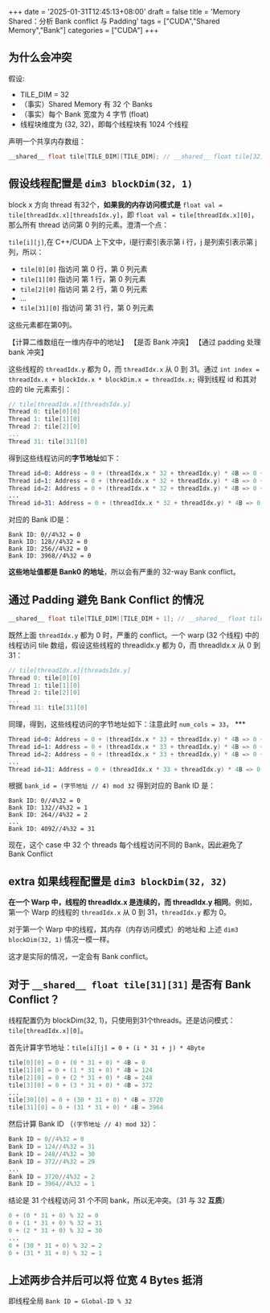 +++
date = '2025-01-31T12:45:13+08:00'
draft = false
title = 'Memory Shared：分析 Bank conflict 与 Padding'
tags = ["CUDA","Shared Memory","Bank"]
categories = ["CUDA"]
+++


## 为什么会冲突

假设:

- TILE_DIM = 32
- （事实）Shared Memory 有 32 个 Banks
- （事实）每个 Bank 宽度为 4 字节 (float)
- 线程块维度为 (32, 32)，即每个线程块有 1024 个线程

声明一个共享内存数组：

~~~cpp
__shared__ float tile[TILE_DIM][TILE_DIM]; // __shared__ float tile[32][32];
~~~


## 假设线程配置是 `dim3 blockDim(32, 1)`

block x 方向 thread 有32个，**如果我的内存访问模式是** `float val = tile[threadIdx.x][threadsIdx.y]`，即 `float val = tile[threadIdx.x][0]`，那么所有 thread 访问第 0 列的元素。澄清一个点：

`tile[i][j]`,在 C++/CUDA 上下文中，i是行索引表示第 i 行，j 是列索引表示第 j 列，所以：

  - `tile[0][0]` 指访问 第 0 行，第 0 列元素
  - `tile[1][0]` 指访问 第 1 行，第 0 列元素
  - `tile[2][0]` 指访问 第 2 行，第 0 列元素
  - ...
  - `tile[31][0]` 指访问 第 31 行，第 0 列元素

这些元素都在第0列。

【计算二维数组在一维内存中的地址】
【是否 Bank 冲突】
【通过 padding 处理 bank 冲突】

这些线程的 `threadIdx.y` 都为 0，而 `threadIdx.x` 从 0 到 31。通过 `int index = threadIdx.x + blockIdx.x * blockDim.x = threadIdx.x;` 得到线程 id 和其对应的 tile 元素索引：

~~~cpp
// tile[threadIdx.x][threadsIdx.y]
Thread 0: tile[0][0]
Thread 1: tile[1][0]
Thread 2: tile[2][0]
...
Thread 31: tile[31][0]
~~~

得到这些线程访问的**字节地址**如下：

~~~s
Thread id=0: Address = 0 + (threadIdx.x * 32 + threadIdx.y) * 4B => 0 + (0 * 32 + 0) * 4B = 0
Thread id=1: Address = 0 + (threadIdx.x * 32 + threadIdx.y) * 4B => 0 + (1 * 32 + 0) * 4B = 128
Thread id=2: Address = 0 + (threadIdx.x * 32 + threadIdx.y) * 4B => 0 + (2 * 32 + 0) * 4B = 256
...
Thread id=31: Address = 0 + (threadIdx.x * 32 + threadIdx.y) * 4B => 0 + (31 * 32 + 0) * 4B = 3968
~~~

对应的 Bank ID是：

~~~
Bank ID: 0//4%32 = 0
Bank ID: 128//4%32 = 0
Bank ID: 256//4%32 = 0
Bank ID: 3968//4%32 = 0
~~~

**这些地址值都是 Bank0 的地址**，所以会有严重的 32-way Bank conflict。


## 通过 Padding 避免 Bank Conflict 的情况

~~~cpp
__shared__ float tile[TILE_DIM][TILE_DIM + 1]; // __shared__ float tile[32][33];
~~~

既然上面 `threadIdx.y` 都为 0 时，严重的 conflict。一个 warp (32 个线程) 中的线程访问 tile 数组，假设这些线程的 threadIdx.y 都为 0，而 threadIdx.x 从 0 到 31：

~~~cpp
// tile[threadIdx.x][threadsIdx.y]
Thread 0: tile[0][0]
Thread 1: tile[1][0]
Thread 2: tile[2][0]
...
Thread 31: tile[31][0]
~~~

同理，得到，这些线程访问的字节地址如下：注意此时 `num_cols = 33`，  ***

~~~s
Thread id=0: Address = 0 + (threadIdx.x * 33 + threadIdx.y) * 4B => 0 + (0 * 33 + 0) * 4B = 0
Thread id=1: Address = 0 + (threadIdx.x * 33 + threadIdx.y) * 4B => 0 + (1 * 33 + 0) * 4B = 132
Thread id=2: Address = 0 + (threadIdx.x * 33 + threadIdx.y) * 4B => 0 + (2 * 33 + 0) * 4B = 264
...
Thread id=31: Address = 0 + (threadIdx.x * 33 + threadIdx.y) * 4B => 0 + (31 * 33 + 0) * 4B = 4092
~~~

根据 `bank_id = (字节地址 // 4​) mod 32` 得到对应的 Bank ID 是：

~~~
Bank ID: 0//4%32 = 0
Bank ID: 132//4%32 = 1
Bank ID: 264//4%32 = 2
...
Bank ID: 4092//4%32 = 31
~~~

现在，这个 case 中 32 个 threads 每个线程访问不同的 Bank，因此避免了 Bank Conflict


## extra 如果线程配置是 `dim3 blockDim(32, 32)`

**在一个 Warp 中，线程的 threadIdx.x 是连续的，而 threadIdx.y 相同**。例如，第一个 Warp 的线程的 `threadIdx.x` 从 0 到 31，`threadIdx.y` 都为 0。

对于第一个 Warp 中的线程，其内存（内存访问模式）的地址和 上述 `dim3 blockDim(32, 1)` 情况一模一样。

这才是实际的情况，一定会有 Bank conflict。


## 对于 `__shared__ float tile[31][31]` 是否有 Bank Conflict？

线程配置仍为 blockDim(32, 1)，只使用到31个threads。还是访问模式：`tile[threadIdx.x][0]`。

首先计算字节地址：`tile[i][j] = 0 + (i * 31 + j) * 4Byte`

~~~s
tile[0][0] = 0 + (0 * 31 + 0) * 4B = 0
tile[1][0] = 0 + (1 * 31 + 0) * 4B = 124
tile[2][0] = 0 + (2 * 31 + 0) * 4B = 248
tile[3][0] = 0 + (3 * 31 + 0) * 4B = 372
...
tile[30][0] = 0 + (30 * 31 + 0) * 4B = 3720
tile[31][0] = 0 + (31 * 31 + 0) * 4B = 3964
~~~

然后计算 Bank ID （`(字节地址 // 4) mod 32`）：

~~~s
Bank ID = 0//4%32 = 0
Bank ID = 124//4%32 = 31
Bank ID = 248//4%32 = 30
Bank ID = 372//4%32 = 29
...
Bank ID = 3720//4%32 = 2
Bank ID = 3964//4%32 = 1
~~~

结论是 31 个线程访问 31 个不同 bank，所以无冲突。（31 与 32 **互质**）

~~~s
0 + (0 * 31 + 0) % 32 = 0
0 + (1 * 31 + 0) % 32 = 31
0 + (2 * 31 + 0) % 32 = 30
...
0 + (30 * 31 + 0) % 32 = 2
0 + (31 * 31 + 0) % 32 = 1
~~~


## 上述两步合并后可以将 位宽 4 Bytes 抵消 

即线程全局 `Bank ID = Global-ID % 32` 

